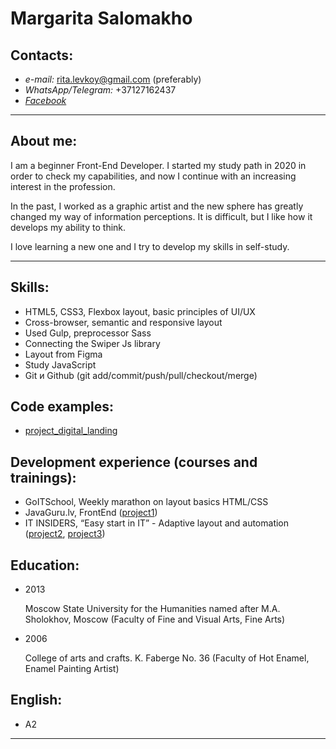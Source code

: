 # Margarita Salomakho

## Contacts:

- _e-mail:_ rita.levkoy@gmail.com (preferably)
- _WhatsApp/Telegram:_ +37127162437
- _[Facebook](https://www.facebook.com/profile.php?id=100011403041388)_

---

## About me:

I am a beginner Front-End Developer. I started my study path in 2020 in order to check my capabilities, and now I continue with an increasing interest in the profession.

In the past, I worked as a graphic artist and the new sphere has greatly changed my way of information perceptions. It is difficult, but I like how it develops my ability to think.

I love learning a new one and I try to develop my skills in self-study.

---

## Skills:

- HTML5, CSS3, Flexbox layout, basic principles of UI/UX
- Cross-browser, semantic and responsive layout
- Used Gulp, preprocessor Sass
- Connecting the Swiper Js library
- Layout from Figma
- Study JavaScript
- Git и Github (git add/commit/push/pull/checkout/merge)

## Code examples:

- [project_digital_landing](rish-fish.github.io/project_digital_landing/ "project_digital_landing")

## Development experience (courses and trainings):

- GoITSchool, Weekly marathon on layout basics HTML/CSS
- JavaGuru.lv, FrontEnd ([project1](https://rish-fish.github.io/mood_landing/ "mood_landing"))
- IT INSIDERS, “Easy start in IT” - Adaptive layout and automation ([project2](https://rish-fish.github.io/project_digital_landing/ "project_digital_landing"), [project3](https://rish-fish.github.io/project_charity/ "project_charity"))

## Education:

- 2013

  Moscow State University for the Humanities named after M.A. Sholokhov, Moscow (Faculty of Fine and Visual Arts, Fine Arts)

- 2006

  College of arts and crafts. K. Faberge No. 36
  (Faculty of Hot Enamel, Enamel Painting Artist)

## English:

- А2

---
